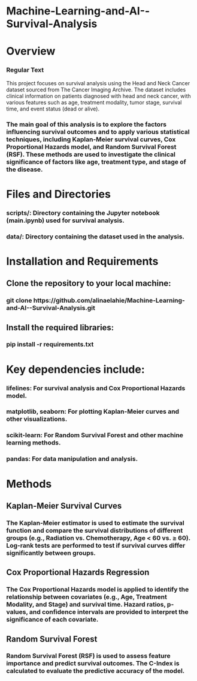 # Machine-Learning-and-AI--Survival-Analysis
<h1>Overview

### Regular Text
This project focuses on survival analysis using the Head and Neck Cancer dataset sourced from The Cancer Imaging Archive. The dataset includes clinical information on patients diagnosed with head and neck cancer, with various features such as age, treatment modality, tumor stage, survival time, and event status (dead or alive).

<h3>The main goal of this analysis is to explore the factors influencing survival outcomes and to apply various statistical techniques, including Kaplan-Meier survival curves, Cox Proportional Hazards model, and Random Survival Forest (RSF). These methods are used to investigate the clinical significance of factors like age, treatment type, and stage of the disease.

<h1>Files and Directories
<h3>scripts/: Directory containing the Jupyter notebook (main.ipynb) used for survival analysis.
<h3>data/: Directory containing the dataset used in the analysis.

<h1>Installation and Requirements
<h2>Clone the repository to your local machine:

<h3>git clone https://github.com/alinaelahie/Machine-Learning-and-AI--Survival-Analysis.git

<h2>Install the required libraries:

<h3>pip install -r requirements.txt

<h1>Key dependencies include:

<h3>lifelines: For survival analysis and Cox Proportional Hazards model.

<h3>matplotlib, seaborn: For plotting Kaplan-Meier curves and other visualizations.

<h3>scikit-learn: For Random Survival Forest and other machine learning methods.

<h3>pandas: For data manipulation and analysis.

<h1>Methods
  
<h2>Kaplan-Meier Survival Curves
<h3>The Kaplan-Meier estimator is used to estimate the survival function and compare the survival distributions of different groups (e.g., Radiation vs. Chemotherapy, Age < 60 vs. ≥ 60). Log-rank tests are performed to test if survival curves differ significantly between groups.

<h2>Cox Proportional Hazards Regression
<h3>The Cox Proportional Hazards model is applied to identify the relationship between covariates (e.g., Age, Treatment Modality, and Stage) and survival time. Hazard ratios, p-values, and confidence intervals are provided to interpret the significance of each covariate.

<h2>Random Survival Forest
<h3>Random Survival Forest (RSF) is used to assess feature importance and predict survival outcomes. The C-Index is calculated to evaluate the predictive accuracy of the model.

